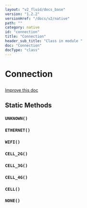 ```yaml
---
layout: "v2_fluid/docs_base"
version: "1.2.2"
versionHref: "/docs/v2/native"
path: ""
category: native
id: "connection"
title: "Connection"
header_sub_title: "Class in module "
doc: "Connection"
docType: "class"
---
```









<h1 class="api-title">

  
  Connection
  

  

  

</h1>

<a class="improve-v2-docs" href='http://github.com/driftyco/ionic-native/edit/master//home/ubuntu/ionic-native/src/plugins/network.ts#L79'>
  Improve this doc
</a>





<!-- decorators --><!-- @usage tag -->


<!-- @property tags -->
<h2>Static Methods</h2>
<div id="UNKNOWN"></div>
<h3><code>UNKNOWN()</code>

</h3>









<div id="ETHERNET"></div>
<h3><code>ETHERNET()</code>

</h3>









<div id="WIFI"></div>
<h3><code>WIFI()</code>

</h3>









<div id="CELL_2G"></div>
<h3><code>CELL_2G()</code>

</h3>









<div id="CELL_3G"></div>
<h3><code>CELL_3G()</code>

</h3>









<div id="CELL_4G"></div>
<h3><code>CELL_4G()</code>

</h3>









<div id="CELL"></div>
<h3><code>CELL()</code>

</h3>









<div id="NONE"></div>
<h3><code>NONE()</code>

</h3>










<!-- methods on the class --><!-- related link --><!-- end content block -->


<!-- end body block -->

